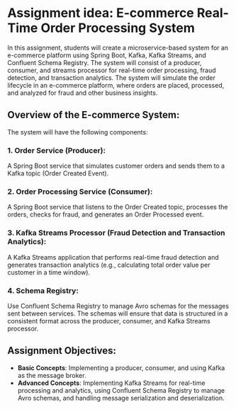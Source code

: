# Assignment idea: E-commerce Real-Time Order Processing System
In this assignment, students will create a microservice-based system for an e-commerce platform using Spring Boot, Kafka, Kafka Streams, and Confluent Schema Registry. The system will consist of a producer, consumer, and streams processor for real-time order processing, fraud detection, and transaction analytics. The system will simulate the order lifecycle in an e-commerce platform, where orders are placed, processed, and analyzed for fraud and other business insights.

## Overview of the E-commerce System:
The system will have the following components:

### 1. Order Service (Producer):
A Spring Boot service that simulates customer orders and sends them to a Kafka topic (Order Created Event). 

### 2. Order Processing Service (Consumer):
A Spring Boot service that listens to the Order Created topic, processes the orders, checks for fraud, and generates an Order Processed event.

### 3. Kafka Streams Processor (Fraud Detection and Transaction Analytics):
A Kafka Streams application that performs real-time fraud detection and generates transaction analytics (e.g., calculating total order value per customer in a time window).

### 4. Schema Registry:
Use Confluent Schema Registry to manage Avro schemas for the messages sent between services. The schemas will ensure that data is structured in a consistent format across the producer, consumer, and Kafka Streams processor.


## Assignment Objectives:
- **Basic Concepts**: Implementing a producer, consumer, and using Kafka as the message broker.
- **Advanced Concepts**: Implementing Kafka Streams for real-time processing and analytics, using Confluent Schema Registry to manage Avro schemas, and handling message serialization and deserialization.
